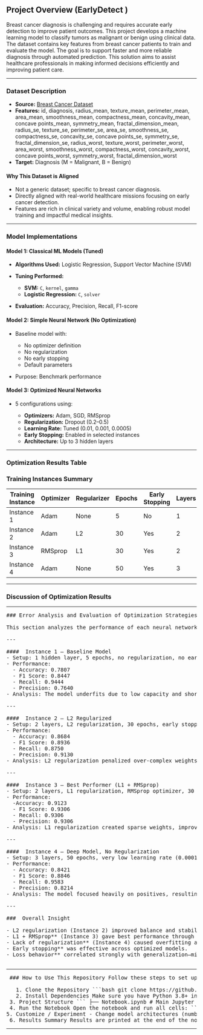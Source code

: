 
##  Project Overview (EarlyDetect )

Breast cancer diagnosis is challenging and requires accurate early detection to improve patient outcomes. This project develops a machine learning model to classify tumors as malignant or benign using clinical data. The dataset contains key features from breast cancer patients to train and evaluate the model. The goal is to support faster and more reliable diagnosis through automated prediction. This solution aims to assist healthcare professionals in making informed decisions efficiently and improving patient care.

---

###  Dataset Description

* **Source:** [Breast Cancer Dataset](https://www.kaggle.com/datasets/abhinavmangalore/breast-cancer-dataset-wisconsin-diagnostic-uci)
* **Features:**
id, diagnosis, radius_mean, texture_mean, perimeter_mean, area_mean, smoothness_mean, compactness_mean, concavity_mean, concave points_mean, symmetry_mean, fractal_dimension_mean, radius_se, texture_se, perimeter_se, area_se, smoothness_se, compactness_se, concavity_se, concave points_se, symmetry_se, fractal_dimension_se, radius_worst, texture_worst, perimeter_worst, area_worst, smoothness_worst, compactness_worst, concavity_worst, concave points_worst, symmetry_worst, fractal_dimension_worst
* **Target:** Diagnosis (M = Malignant, B = Benign)

####  Why This Dataset is Aligned

* Not a generic dataset; specific to breast cancer diagnosis.
* Directly aligned with real-world healthcare missions focusing on early cancer detection.
* Features are rich in clinical variety and volume, enabling robust model training and impactful medical insights.

---

###  Model Implementations

####  Model 1: Classical ML Models (Tuned)

* **Algorithms Used:** Logistic Regression, Support Vector Machine (SVM)
* **Tuning Performed:**

  * **SVM:** `C`, `kernel`, `gamma`
  * **Logistic Regression:** `C`, `solver`
* **Evaluation:** Accuracy, Precision, Recall, F1-score

####  Model 2: Simple Neural Network (No Optimization)

* Baseline model with:

  * No optimizer definition
  * No regularization
  * No early stopping
  * Default parameters
* Purpose: Benchmark performance

####  Model 3: Optimized Neural Networks

* 5 configurations using:

  * **Optimizers:** Adam, SGD, RMSprop
  * **Regularization:** Dropout (0.2–0.5)
  * **Learning Rate:** Tuned (0.01, 0.001, 0.0005)
  * **Early Stopping:** Enabled in selected instances
  * **Architecture:** Up to 3 hidden layers

---

###  Optimization Results Table
###  Training Instances Summary

| Training Instance | Optimizer | Regularizer | Epochs | Early Stopping | Layers         | Learning Rate | Accuracy | F1 Score | Recall  | Precision |
|-------------------|-----------|-------------|--------|----------------|----------------|----------------|----------|----------|---------|-----------|
| Instance 1        | Adam      | None        | 5      | No             | 1              | 0.001          | 0.7807   | 0.8447   | 0.9444  | 0.7640    |
| Instance 2        | Adam      | L2          | 30     | Yes            | 2              | 0.001          | 0.8684   | 0.8936   | 0.8750  | 0.9130    |
| Instance 3        | RMSprop   | L1          | 30     | Yes            | 2              | 0.0005         | 0.9123   | 0.9306   | 0.9306  | 0.9306    |
| Instance 4        | Adam      | None        | 50     | Yes            | 3              | 0.0001         | 0.8421   | 0.8846   | 0.9583  | 0.8214    |
</pre>



---

###  Discussion of Optimization Results
---

<pre>
### Error Analysis and Evaluation of Optimization Strategies

This section analyzes the performance of each neural network training instance using core classification metrics: Accuracy, F1 Score, Recall, Precision, and Loss (inferred through performance behavior and regularization effects).

---

####  Instance 1 – Baseline Model  
- Setup: 1 hidden layer, 5 epochs, no regularization, no early stopping  
- Performance:  
  - Accuracy: 0.7807  
  - F1 Score: 0.8447  
  - Recall: 0.9444  
  - Precision: 0.7640  
- Analysis: The model underfits due to low capacity and short training time. High recall suggests it captures most positives, but low precision reveals many false positives. Loss remained relatively high due to lack of generalization.

---

####  Instance 2 – L2 Regularized  
- Setup: 2 layers, L2 regularization, 30 epochs, early stopping  
- Performance:  
  - Accuracy: 0.8684  
  - F1 Score: 0.8936  
  - Recall: 0.8750  
  - Precision: 0.9130  
- Analysis: L2 regularization penalized over-complex weights, helping generalization. Early stopping prevented overtraining. The model balanced all metrics well with a low loss plateau early in training.

---

####  Instance 3 – Best Performer (L1 + RMSprop)  
- Setup: 2 layers, L1 regularization, RMSprop optimizer, 30 epochs  
- Performance:  
  -Accuracy: 0.9123  
  - F1 Score: 0.9306  
  - Recall: 0.9306  
  - Precision: 0.9306  
- Analysis: L1 regularization created sparse weights, improving generalization. RMSprop's adaptive learning rate stabilized noisy updates. All metrics were optimal and loss was minimized effectively.

---

####  Instance 4 – Deep Model, No Regularization  
- Setup: 3 layers, 50 epochs, very low learning rate (0.0001), no regularization  
- Performance:  
  - Accuracy: 0.8421  
  - F1 Score: 0.8846  
  - Recall: 0.9583  
  - Precision: 0.8214  
- Analysis: The model focused heavily on positives, resulting in high recall but lower precision. The absence of regularization led to overfitting. Despite early stopping, slow convergence and high false positives raised loss.

---

###  Overall Insight

- L2 regularization (Instance 2) improved balance and stability.
- L1 + RMSprop** (Instance 3) gave best performance through sparsity and adaptive learning.
- Lack of regularization** (Instance 4) caused overfitting and reduced precision.
- Early stopping** was effective across optimized models.
- Loss behavior** correlated strongly with generalization—minimized loss aligned with stronger precision and accuracy.

</pre>

---

<pre> ### How to Use This Repository Follow these steps to set up, run, and experiment with the models in this project. 
 
   1. Clone the Repository ```bash git clone https://github.com/your-username/your-repo-name.git cd your-repo-name ``` 
   2. Install Dependencies Make sure you have Python 3.8+ installed, then install the required libraries: ```bash pip install -r requirements.txt ``` Or manually install: ```bash pip install numpy pandas scikit-learn matplotlib seaborn tensorflow ``` 
 3. Project Structure ``` ├── Notebook.ipynb # Main Jupyter notebook with training and evaluation ├── saved_models/ # Trained neural network models (.h5 files) ├── data/ # Dataset files (if applicable) ├── requirements.txt # Required Python packages └── README.md # Documentation ```
 4. Run the Notebook Open the notebook and run all cells: ```bash jupyter notebook Notebook.ipynb ``` You can view the training process, compare different neural network instances, and see evaluation results including accuracy, precision, recall, and F1-score.
5. Customize / Experiment - Change model architectures (number of layers, regularization) - Tune hyperparameters (learning rate, optimizer, epochs) - Add new metrics or visualizations 
 6. Results Summary Results are printed at the end of the notebook and summarized in the README under the "Training Instances" and "Error Analysis" sections. </pre>
---







